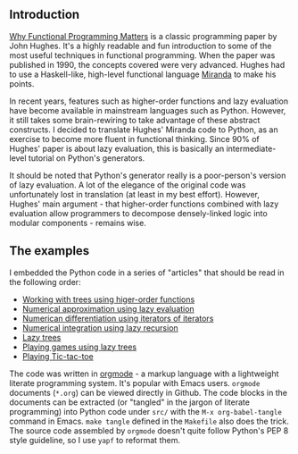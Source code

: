 ## Introduction

[Why Functional Programming Matters](https://www.cs.kent.ac.uk/people/staff/dat/miranda/whyfp90.pdf) is a classic programming paper by John Hughes. It's a highly readable and fun introduction to some of the most useful techniques in functional programming. When the paper was published in 1990, the concepts covered were very advanced. Hughes had to use a Haskell-like, high-level functional language [Miranda](https://en.wikipedia.org/wiki/Miranda_(programming_language)) to make his points. 

In recent years, features such as higher-order functions and lazy evaluation have become available in mainstream languages such as Python. However, it still takes some brain-rewiring to take advantage of these abstract constructs. I decided to translate Hughes' Miranda code to Python, as an exercise to become more fluent in functional thinking. Since 90% of Hughes' paper is about lazy evaluation, this is basically an intermediate-level tutorial on Python's generators.

It should be noted that Python's generator really is a poor-person's version of lazy evaluation. A lot of the elegance of the original code was unfortunately lost in translation (at least in my best effort). However, Hughes' main argument - that higher-order functions combined with lazy evaluation allow programmers to decompose densely-linked logic into modular components - remains wise.

## The examples

I embedded the Python code in a series of "articles" that should be read in the following order:

- [Working with trees using higer-order functions](org/foldtree.org)
- [Numerical approximation using lazy evaluation](org/newton.org)
- [Numerican differentiation using iterators of iterators](org/diff.org)
- [Numerical integration using lazy recursion](org/integration.org)
- [Lazy trees](org/lazy_tree.org)
- [Playing games using lazy trees](org/game.org)
- [Playing Tic-tac-toe](org/tic_tac_toe.org)

The code was written in [orgmode](https://orgmode.org) - a markup language with a lightweight literate programming system. It's popular with Emacs users. `orgmode` documents (`*.org`) can be viewed directly in Github. The code blocks in the documents can be extracted (or "tangled" in the jargon of literate programming) into Python code under `src/` with the `M-x org-babel-tangle` command in Emacs. `make tangle` defined in the `Makefile` also does the trick. The source code assembled by `orgmode` doesn't quite follow Python's PEP 8 style guideline, so I use `yapf` to reformat them.
